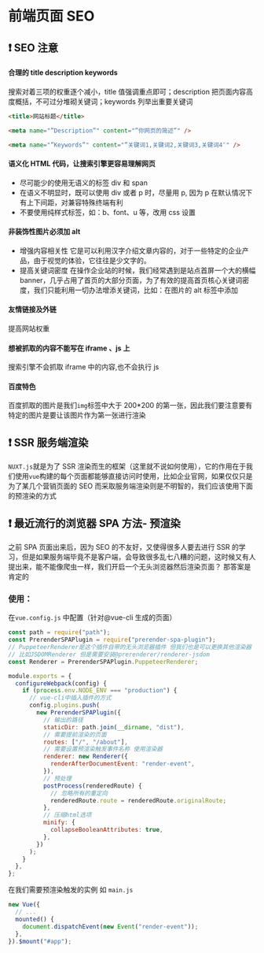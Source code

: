 # 前端页面 SEO

## ❗ SEO 注意

#### 合理的 title description keywords

搜索对着三项的权重逐个减小，title 值强调重点即可；description 把页面内容高度概括，不可过分堆砌关键词；keywords 列举出重要关键词

```html
<title>网站标题</title>

<meta name="”Description”" content="”你网页的简述”" />

<meta name="”Keywords”" content="”关键词1,关键词2,关键词3,关键词4″" />
```

#### 语义化 HTML 代码，让搜索引擎更容易理解网页

- 尽可能少的使用无语义的标签 div 和 span
- 在语义不明显时，既可以使用 div 或者 p 时，尽量用 p, 因为 p 在默认情况下有上下间距，对兼容特殊终端有利
- 不要使用纯样式标签，如：b、font、u 等，改用 css 设置

#### 非装饰性图片必须加 alt

- 增强内容相关性
  它是可以利用汉字介绍文章内容的，对于一些特定的企业产品，由于视觉的体验，它往往是少文字的。
- 提高关键词密度
  在操作企业站的时候，我们经常遇到是站点首屏一个大的横幅 banner，几乎占用了首页的大部分页面，为了有效的提高首页核心关键词密度，我们只能利用一切办法增添关键词，比如：在图片的 alt 标签中添加

#### 友情链接及外链

提高网站权重

#### 想被抓取的内容不能写在 iframe 、js 上

搜索引擎不会抓取 iframe 中的内容,也不会执行 js

#### 百度特色

百度抓取的图片是我们`img`标签中大于 200\*200 的第一张，因此我们要注意要有特定的图片是要让该图片作为第一张进行渲染

## ❗ SSR 服务端渲染

`NUXT.js`就是为了 SSR 渲染而生的框架（这里就不说如何使用），它的作用在于我们使用`vue`构建的每个页面都能够直接访问时使用，比如企业官网，如果仅仅只是为了某几个营销页面的 SEO 而采取服务端渲染则是不明智的，我们应该使用下面的预渲染的方式

## ❗ 最近流行的浏览器 SPA 方法- 预渲染

之前 SPA 页面出来后，因为 SEO 的不友好，又使得很多人要去进行 SSR 的学习，但是如果服务端毕竟不是客户端，会导致很多乱七八糟的问题，这时候又有人提出来，能不能像爬虫一样，我们开启一个无头浏览器然后渲染页面？ 那答案是肯定的

### 使用：

在`vue.config.js` 中配置（针对@vue-cli 生成的页面）

```jsx
const path = require("path");
const PrerenderSPAPlugin = require("prerender-spa-plugin");
// PuppeteerRenderer是这个插件自带的无头浏览器插件 但我们也是可以更换其他渲染器
// 比如JSDOMRenderer 但是需要安装@prerenderer/renderer-jsdom
const Renderer = PrerenderSPAPlugin.PuppeteerRenderer;

module.exports = {
  configureWebpack(config) {
    if (process.env.NODE_ENV === "production") {
      // vue-cli中插入插件的方式
      config.plugins.push(
        new PrerenderSPAPlugin({
          // 输出的路径
          staticDir: path.join(__dirname, "dist"),
          // 需要提前渲染的页面
          routes: ["/", "/about"],
          // 需要设置预渲染触发事件名称 使用渲染器
          renderer: new Renderer({
            renderAfterDocumentEvent: "render-event",
          }),
          // 预处理
          postProcess(renderedRoute) {
            // 忽略所有的重定向
            renderedRoute.route = renderedRoute.originalRoute;
          },
          // 压缩html选项
          minify: {
            collapseBooleanAttributes: true,
          },
        })
      );
    }
  },
};
```

在我们需要预渲染触发的实例 如 `main.js`

```jsx
new Vue({
  // ...
  mounted() {
    document.dispatchEvent(new Event("render-event"));
  },
}).$mount("#app");
```

